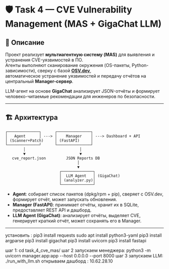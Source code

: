 # 🛡️ Task 4 — CVE Vulnerability Management (MAS + GigaChat LLM)

## 📖 Описание
Проект реализует **мультиагентную систему (MAS)** для выявления и устранения CVE-уязвимостей в ПО.  
Агенты выполняют сканирование окружения (OS-пакеты, Python-зависимости), сверку с базой **[OSV.dev](https://osv.dev/)**,  
автоматическое устранение уязвимостей и передачу отчётов на центральный **Manager-сервер**.  

LLM-агент на основе **GigaChat** анализирует JSON-отчёты и формирует человеко-читаемые рекомендации для инженеров по безопасности.  

---

## 🏗️ Архитектура
```
┌──────────────┐      ┌───────────────┐
│   Agent      │ ---> │    Manager    │ ---> Dashboard + API
│ (Scanner+Patch)     │ (FastAPI)     │
└──────────────┘      └───────────────┘
        │                        │
        ▼                        ▼
   cve_report.json         JSON Reports DB
                                │
                                ▼
                        ┌──────────────┐
                        │  LLM Agent   │ (GigaChat)
                        │ (analyzer.py)│
                        └──────────────┘
```

- **Agent**: собирает список пакетов (dpkg/rpm + pip), сверяет с OSV.dev, формирует отчёт, может запускать обновления.  
- **Manager (FastAPI)**: принимает отчёты, хранит их в SQLite, предоставляет REST API и дашборд.  
- **LLM Agent (GigaChat)**: анализирует отчёты, выделяет CVE, генерирует краткий отчёт, может сохранять его в Manager.  

---

установить : 
  pip3 install requests
  sudo apt install python3-yaml
  pip3 install argparse
  pip3 install gigachat
  pip3 install uvicorn
  pip3 install fastapi

  шаг 1:  cd task_4_cve_mas/
  шаг 2 запускаем менеджера: python3 -m uvicorn manager.app:app --host 0.0.0.0 --port 8000
  шаг 3 запускаем LLM: ./run_with_llm.sh
  открываем дашборд : 10.62.28.10